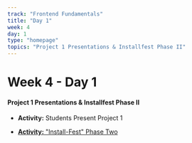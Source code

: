 ```yaml
---
track: "Frontend Fundamentals"
title: "Day 1"
week: 4
day: 1
type: "homepage"
topics: "Project 1 Presentations & Installfest Phase II"
---
```



# Week 4 - Day 1

#### Project 1 Presentations & Installfest Phase II

- **Activity:** Students Present Project 1
<!-- 

- [**Activity:** Students Present Project 1 - Click For Recording]()

  -->

- [**Activity:** "Install-Fest" Phase Two](/frontend-fundamentals/week-4/day-1/lecture-materials/install-fest-phase-two) 

